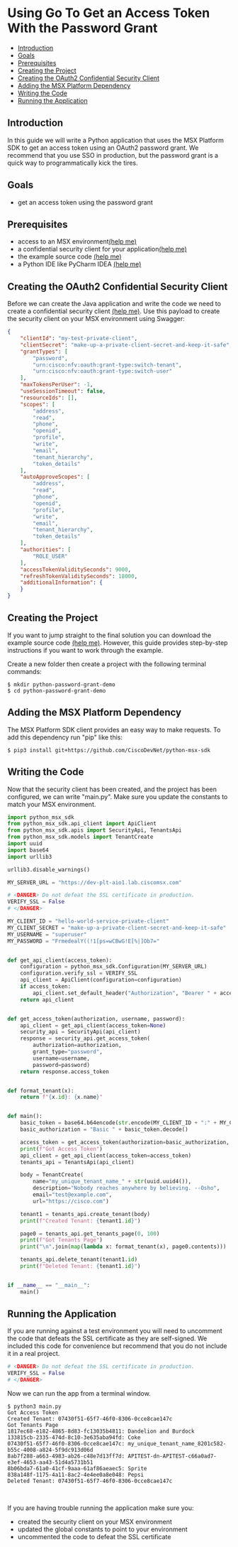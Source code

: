 # Using Go To Get an Access Token With the Password Grant
* [Introduction](#introduction)
* [Goals](#goals)
* [Prerequisites](#prerequisites)
* [Creating the Project](#creating-the-project)
* [Creating the OAuth2 Confidential Security Client](#creating-the-oauth2-confidential-security-client)
* [Adding the MSX Platform Dependency](#adding-the-msx-platform-dependency)
* [Writing the Code](#writing-the-code)
* [Running the Application](#running-the-application)


## Introduction
In this guide we will write a Python application that uses the MSX Platform SDK to get an access token using an OAuth2 password grant. We recommend that you use SSO in production, but the password grant is a quick way to programmatically kick the tires.


## Goals
* get an access token using the password grant


## Prerequisites
* access to an MSX environment[(help me)](../01-msx-developer-program-basics/02-getting-access-to-an-msx-environment.md)
* a confidential security client for your application[(help me)](../01-msx-developer-program-basics/80-configuring-security-clients.md)
* the example source code [(help me)](https://github.com/CiscoDevNet/msx-examples/tree/main/python-password-grant-demo)
* a Python IDE like PyCharm IDEA [(help me)](https://www.jetbrains.com/pycharm/)


## Creating the OAuth2 Confidential Security Client
Before we can create the Java application and write the code we need to create a confidential security client [(help me)](../01-msx-developer-program-basics/80-configuring-security-clients.md). Use this payload to create the security client on your MSX environment using Swagger:
```json
{
    "clientId": "my-test-private-client",
    "clientSecret": "make-up-a-private-client-secret-and-keep-it-safe",
    "grantTypes": [
        "password", 
        "urn:cisco:nfv:oauth:grant-type:switch-tenant", 
        "urn:cisco:nfv:oauth:grant-type:switch-user"
    ],
    "maxTokensPerUser": -1,
    "useSessionTimeout": false,
    "resourceIds": [],
    "scopes": [
        "address",
        "read",
        "phone",
        "openid",
        "profile",
        "write",
        "email",
        "tenant_hierarchy", 
        "token_details"
    ],
    "autoApproveScopes": [
        "address",
        "read",
        "phone",
        "openid",
        "profile",
        "write",
        "email",
        "tenant_hierarchy", 
        "token_details"
    ],
    "authorities": [
        "ROLE_USER"
    ],
    "accessTokenValiditySeconds": 9000,
    "refreshTokenValiditySeconds": 18000,
    "additionalInformation": {
    }
}
```


## Creating the Project
If you want to jump straight to the final solution you can download the example source code  [(help me)](https://github.com/CiscoDevNet/msx-examples/tree/examples/python-password-grant-demo). However, this guide provides step-by-step instructions if you want to work through the example.

Create a new folder then create a project with the following terminal commands:
```shell
$ mkdir python-password-grant-demo
$ cd python-password-grant-demo
```


## Adding the MSX Platform Dependency
The MSX Platform SDK client provides an easy way to make requests. To add this dependency run "pip" like this:
```shell
$ pip3 install git+https://github.com/CiscoDevNet/python-msx-sdk
```


## Writing the Code
Now that the security client has been created, and the project has been configured, we can write "main.py". Make sure you update the constants to match your MSX environment. 

```python
import python_msx_sdk
from python_msx_sdk.api_client import ApiClient
from python_msx_sdk.apis import SecurityApi, TenantsApi
from python_msx_sdk.models import TenantCreate
import uuid
import base64
import urllib3

urllib3.disable_warnings()

MY_SERVER_URL = "https://dev-plt-aio1.lab.ciscomsx.com"

# <DANGER> Do not defeat the SSL certificate in production.
VERIFY_SSL = False
# </DANGER>

MY_CLIENT_ID = "hello-world-service-private-client"
MY_CLIENT_SECRET = "make-up-a-private-client-secret-and-keep-it-safe"
MY_USERNAME = "superuser"
MY_PASSWORD = "FrmedealY((!1[ps=wCBwG!E[%|]Ob7="


def get_api_client(access_token):
    configuration = python_msx_sdk.Configuration(MY_SERVER_URL)
    configuration.verify_ssl = VERIFY_SSL
    api_client = ApiClient(configuration=configuration)
    if access_token:
        api_client.set_default_header("Authorization", "Bearer " + access_token)
    return api_client


def get_access_token(authorization, username, password):
    api_client = get_api_client(access_token=None)
    security_api = SecurityApi(api_client)
    response = security_api.get_access_token(
        authorization=authorization,
        grant_type="password",
        username=username,
        password=password)
    return response.access_token


def format_tenant(x):
    return f"{x.id}: {x.name}"


def main():
    basic_token = base64.b64encode(str.encode(MY_CLIENT_ID + ":" + MY_CLIENT_SECRET))
    basic_authorization = "Basic " + basic_token.decode()

    access_token = get_access_token(authorization=basic_authorization, username=MY_USERNAME, password=MY_PASSWORD)
    print(f"Got Access Token")
    api_client = get_api_client(access_token=access_token)
    tenants_api = TenantsApi(api_client)

    body = TenantCreate(
        name="my_unique_tenant_name_" + str(uuid.uuid4()),
        description="Nobody reaches anywhere by believing. --Osho",
        email="test@example.com",
        url="https://cisco.com")

    tenant1 = tenants_api.create_tenant(body)
    print(f"Created Tenant: {tenant1.id}")

    page0 = tenants_api.get_tenants_page(0, 100)
    print(f"Got Tenants Page")
    print("\n".join(map(lambda x: format_tenant(x), page0.contents)))

    tenants_api.delete_tenant(tenant1.id)
    print(f"Deleted Tenant: {tenant1.id}")


if __name__ == "__main__":
    main()
```


## Running the Application
If you are running against a test environment you will need to uncomment the code that defeats the SSL certificate as they are self-signed. We included this code for convenience but recommend that you do not include it in a real project.
```python
# <DANGER> Do not defeat the SSL certificate in production.
VERIFY_SSL = False  
# </DANGER>
```


Now we can run the app from a terminal window.
```shell
$ python3 main.py 
Got Access Token
Created Tenant: 07430f51-65f7-46f0-8306-0cce8cae147c
Got Tenants Page
1817ec68-e182-4865-8d83-fc13035b4811: Dandelion and Burdock
133815cb-2335-474d-8c10-3e635aba94fd: Coke
07430f51-65f7-46f0-8306-0cce8cae147c: my_unique_tenant_name_8201c582-b55c-4008-a824-5f9dc913d06d
8ab7f288-a663-4983-ab26-c48e7d13ff7d: APITEST-dn-APITEST-c66a0ad7-e3ef-4653-aa43-51d4a5731b51
8b06bda7-61a0-41cf-9aaa-61af86aeaec5: Sprite
838a148f-1175-4a11-8ac2-4e4ee0a8e048: Pepsi
Deleted Tenant: 07430f51-65f7-46f0-8306-0cce8cae147c
```

<br>

If you are having trouble running the application make sure you:
* created the security client on your MSX environment
* updated the global constants to point to your environment
* uncommented the code to defeat the SSL certificate

